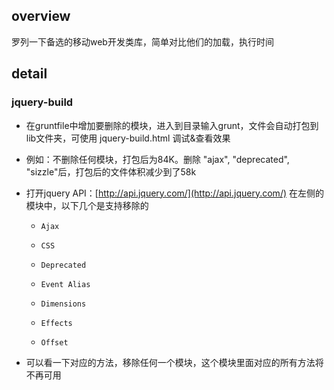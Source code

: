 ## overview

罗列一下备选的移动web开发类库，简单对比他们的加载，执行时间


## detail

### jquery-build

- 在gruntfile中增加要删除的模块，进入到目录输入grunt，文件会自动打包到lib文件夹，可使用 jquery-build.html 调试&查看效果

- 例如：不删除任何模块，打包后为84K。删除  "ajax", "deprecated", "sizzle"后，打包后的文件体积减少到了58k

- 打开jquery API：[http://api.jquery.com/](http://api.jquery.com/) 在左侧的模块中，以下几个是支持移除的

  + `Ajax`

  + `CSS`

  + `Deprecated`

  + `Event Alias`

  + `Dimensions`

  + `Effects`

  + `Offset`

- 可以看一下对应的方法，移除任何一个模块，这个模块里面对应的所有方法将不再可用









